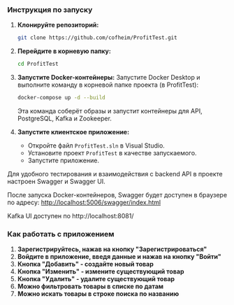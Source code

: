 ### Инструкция по запуску
1. **Клонируйте репозиторий:**
   ```sh
   git clone https://github.com/cofheim/ProfitTest.git
   ```
2. **Перейдите в корневую папку:**
   ```sh
   cd ProfitTest
   ```

3. **Запустите Docker-контейнеры:**
   Запустите Docker Desktop и выполните команду в корневой папке проекта (в ProfitTest):
   ```sh
   docker-compose up -d --build
   ```
   Эта команда соберёт образы и запустит контейнеры для API, PostgreSQL, Kafka и Zookeeper.

4. **Запустите клиентское приложение:**
   - Откройте файл `ProfitTest.sln` в Visual Studio.
   - Установите проект `ProfitTest` в качестве запускаемого.
   - Запустите приложение.

Для удобного тестирования и взаимодействия с backend API в проекте настроен Swagger и Swagger UI.

После запуска Docker-контейнеров, Swagger будет доступен в браузере по адресу:
[http://localhost:5006/swagger/index.html](http://localhost:5006/swagger/index.html)

Kafka UI доступен по http://localhost:8081/

### Как работать с приложением
1. **Зарегистрируйтесь, нажав на кнопку "Зарегистрироваться"**
2. **Войдите в приложение, введя данные и нажав на кнопку "Войти"**
3. **Кнопка "Добавить" - создайте новый товар**
4. **Кнопка "Изменить" - измените существующий товар**
5. **Кнопка "Удалить" - удалите существующий товар**
6. **Можно фильтровать товары в списке по датам**
7. **Можно искать товары в строке поиска по названию**